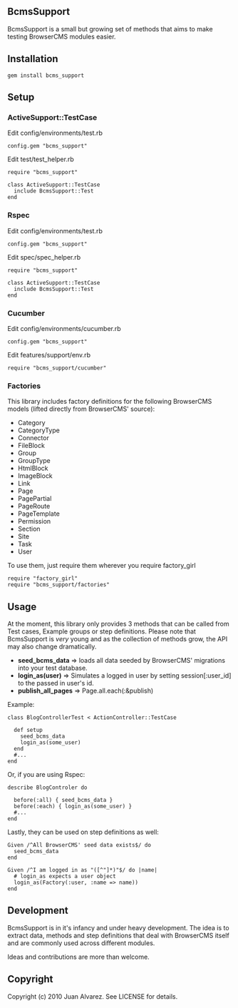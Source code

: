 ## BcmsSupport

BcmsSupport is a small but growing set of methods that aims to make testing BrowserCMS modules easier.

## Installation

    gem install bcms_support

## Setup

### ActiveSupport::TestCase
  
Edit config/environments/test.rb

    config.gem "bcms_support"
    
Edit test/test_helper.rb

    require "bcms_support"
    
    class ActiveSupport::TestCase
      include BcmsSupport::Test
    end
    
### Rspec

Edit config/environments/test.rb

    config.gem "bcms_support"
    
Edit spec/spec_helper.rb

    require "bcms_support"
    
    class ActiveSupport::TestCase
      include BcmsSupport::Test
    end
    
### Cucumber

Edit config/environments/cucumber.rb

    config.gem "bcms_support"
    
Edit features/support/env.rb

    require "bcms_support/cucumber"
    
### Factories

This library includes factory definitions for the following BrowserCMS models (lifted directly from BrowserCMS' source):

  * Category
  * CategoryType
  * Connector
  * FileBlock
  * Group
  * GroupType
  * HtmlBlock
  * ImageBlock
  * Link
  * Page
  * PagePartial
  * PageRoute
  * PageTemplate
  * Permission
  * Section
  * Site
  * Task
  * User
  
To use them, just require them wherever you require factory_girl

    require "factory_girl"
    require "bcms_support/factories"

## Usage

At the moment, this library only provides 3 methods that can be called from Test cases, Example groups or step definitions.
Please note that BcmsSupport is *very* young and as the collection of methods grow, the API may also change dramatically.

  * __seed\_bcms\_data__ => loads all data seeded by BrowserCMS' migrations into your test database.
  * __login\_as(user)__ => Simulates a logged in user by setting session[:user_id] to the passed in user's id.
  * __publish\_all\_pages__ => Page.all.each(:&publish)
  
Example:

    class BlogControllerTest < ActionController::TestCase

      def setup
        seed_bcms_data
        login_as(some_user)
      end
      #...
    end
      
Or, if you are using Rspec:

    describe BlogControler do
    
      before(:all) { seed_bcms_data } 
      before(:each) { login_as(some_user) }
      #...
    end
    
Lastly, they can be used on step definitions as well:

    Given /^All BrowserCMS' seed data exists$/ do
      seed_bcms_data
    end
    
    Given /^I am logged in as "([^"]*)"$/ do |name|
      # login_as expects a user object
      login_as(Factory(:user, :name => name))
    end

## Development

BcmsSupport is in it's infancy and under heavy development. The idea is to extract data, methods and step definitions that deal with BrowserCMS itself
and are commonly used across different modules.

Ideas and contributions are more than welcome.

## Copyright

Copyright (c) 2010 Juan Alvarez. See LICENSE for details.